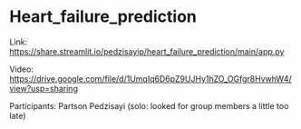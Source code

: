 # Heart_failure_prediction

Link: https://share.streamlit.io/pedzisayip/heart_failure_prediction/main/app.py  

Video: https://drive.google.com/file/d/1UmqIq6D6pZ9UJHy1hZO_OGfgr8HvwhW4/view?usp=sharing

Participants: Partson Pedzisayi (solo: looked for group members a little too late)

